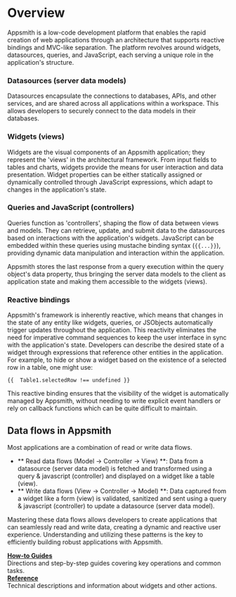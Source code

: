 # Overview

Appsmith is a low-code development platform that enables the rapid creation of web applications through an architecture that supports reactive bindings and MVC-like separation. The platform revolves around widgets, datasources, queries, and JavaScript, each serving a unique role in the application's structure.

### Datasources (server data models)

Datasources encapsulate the connections to databases, APIs, and other services, and are shared across all applications within a workspace. This allows developers to securely connect to the data models in their databases.

### Widgets (views)

Widgets are the visual components of an Appsmith application; they represent the 'views' in the architectural framework. From input fields to tables and charts, widgets provide the means for user interaction and data presentation. Widget properties can be either statically assigned or dynamically controlled through JavaScript expressions, which adapt to changes in the application's state.

### Queries and JavaScript (controllers)

Queries function as 'controllers', shaping the flow of data between views and models. They can retrieve, update, and submit data to the datasources based on interactions with the application's widgets. JavaScript can be embedded within these queries using mustache binding syntax (`{{...}}`), providing dynamic data manipulation and interaction within the application.

Appsmith stores the last response from a query execution within the query object's data property, thus bringing the server data models to the client as application state and making them accessible to the widgets (views).

### Reactive bindings

Appsmith's framework is inherently reactive, which means that changes in the state of any entity like widgets, queries, or JSObjects automatically trigger updates throughout the application. This reactivity eliminates the need for imperative command sequences to keep the user interface in sync with the application's state.
Developers can describe the desired state of a widget through expressions that reference other entities in the application. For example, to hide or show a widget based on the existence of a selected row in a table, one might use:

```
{{  Table1.selectedRow !== undefined }}
```

This reactive binding ensures that the visibility of the widget is automatically managed by Appsmith, without needing to write explicit event handlers or rely on callback functions which can be quite difficult to maintain.

## Data flows in Appsmith

Most applications are a combination of read or write data flows.

- ** Read data flows (Model -> Controller -> View) **: Data from a datasource (server data model) is fetched and transformed using a query & javascript (controller) and displayed on a widget like a table (view).
- ** Write data flows (View -> Controller -> Model) **: Data captured from a widget like a form (view) is validated, sanitized and sent using a query & javascript (controller) to update a datasource (server data model).

Mastering these data flows allows developers to create applications that can seamlessly read and write data, creating a dynamic and reactive user experience. Understanding and utilizing these patterns is the key to efficiently building robust applications with Appsmith.

<div class="containerGridSampleApp">
   <div class="containerColumnSampleApp columnGrid column-one">
    <div class="containerCol">
      </div> 
      <b><a href="/build-apps/how-to-guides">How-to Guides</a></b>
      <div class="containerDescription">
      Directions and step-by-step guides covering key operations and common tasks.
      </div>
   </div>

   <div class="containerColumnSampleApp columnGrid column-two">
   <div class="containerCol">
      </div>
      <b><a href="/reference/widgets"> Reference</a></b>
      <div class="containerDescription"> Technical descriptions and information about widgets and other actions.
      </div>
   </div>
</div>
